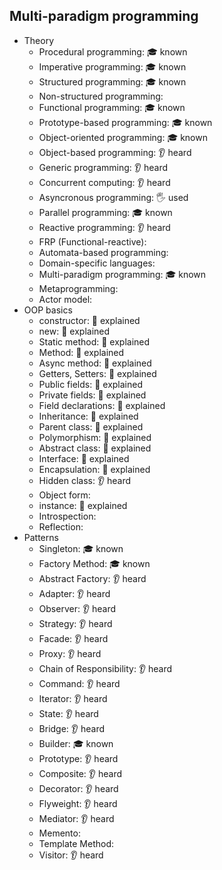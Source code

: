 ## Multi-paradigm programming

- Theory
  - Procedural programming: 🎓 known
  - Imperative programming: 🎓 known
  - Structured programming: 🎓 known
  - Non-structured programming: 
  - Functional programming: 🎓 known
  - Prototype-based programming: 🎓 known
  - Object-oriented programming: 🎓 known
  - Object-based programming: 👂 heard
  - Generic programming: 👂 heard
  - Concurrent computing: 👂 heard
  - Asyncronous programming: 🖐️ used
  - Parallel programming: 🎓 known
  - Reactive programming: 👂 heard
  - FRP (Functional-reactive):
  - Automata-based programming:
  - Domain-specific languages:
  - Multi-paradigm programming: 🎓 known
  - Metaprogramming:
  - Actor model:
- OOP basics
  - constructor: 🙋 explained
  - new: 🙋 explained
  - Static method: 🙋 explained
  - Method: 🙋 explained
  - Async method: 🙋 explained
  - Getters, Setters: 🙋 explained
  - Public fields: 🙋 explained
  - Private fields: 🙋 explained
  - Field declarations: 🙋 explained
  - Inheritance: 🙋 explained
  - Parent class: 🙋 explained
  - Polymorphism: 🙋 explained
  - Abstract class: 🙋 explained
  - Interface: 🙋 explained
  - Encapsulation: 🙋 explained
  - Hidden class: 👂 heard
  - Object form:
  - instance: 🙋 explained
  - Introspection:
  - Reflection:
- Patterns
  - Singleton: 🎓 known
  - Factory Method: 🎓 known
  - Abstract Factory: 👂 heard
  - Adapter: 👂 heard
  - Observer: 👂 heard
  - Strategy: 👂 heard
  - Facade: 👂 heard
  - Proxy: 👂 heard
  - Chain of Responsibility: 👂 heard
  - Command: 👂 heard
  - Iterator: 👂 heard
  - State: 👂 heard
  - Bridge: 👂 heard
  - Builder: 🎓 known
  - Prototype: 👂 heard
  - Composite: 👂 heard
  - Decorator: 👂 heard
  - Flyweight: 👂 heard
  - Mediator: 👂 heard
  - Memento:
  - Template Method:
  - Visitor: 👂 heard
